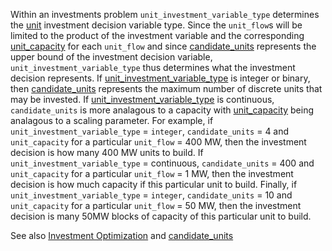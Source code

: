 Within an investments problem `unit_investment_variable_type` determines the [unit](@ref) investment decision variable type. Since the `unit_flow`s will be limited to the product of the investment variable and the corresponding [unit\_capacity](@ref) for each `unit_flow` and since [candidate\_units](@ref) represents the upper bound of the investment decision variable, `unit_investment_variable_type` thus determines what the investment decision represents. If [unit\_investment\_variable\_type](@ref) is integer or binary, then [candidate\_units](@ref) represents the maximum number of discrete units that may be invested. If [unit\_investment\_variable\_type](@ref) is continuous, `candidate_units` is more analagous to a capacity with [unit\_capacity](@ref) being analagous to a scaling parameter. For example, if `unit_investment_variable_type` = `integer`, `candidate_units` = 4 and `unit_capacity` for a particular `unit_flow` = 400 MW, then the investment decision is how many 400 MW units to build. If `unit_investment_variable_type` = continuous, `candidate_units` = 400 and `unit_capacity` for a particular `unit_flow` = 1 MW, then the investment decision is how much capacity if this particular unit to build. Finally, if `unit_investment_variable_type` = `integer`, `candidate_units` = 10 and `unit_capacity` for a particular `unit_flow` = 50 MW, then the investment decision is many 50MW blocks of capacity of this particular unit to build.

See also [Investment Optimization](@ref) and [candidate\_units](@ref)
